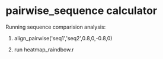 # pairwise_sequence calculator 

Running sequence comparision analysis:

1) align_pairwise('seq1','seq2',0.8,0,-0.8,0)

2) run heatmap_raindbow.r 

